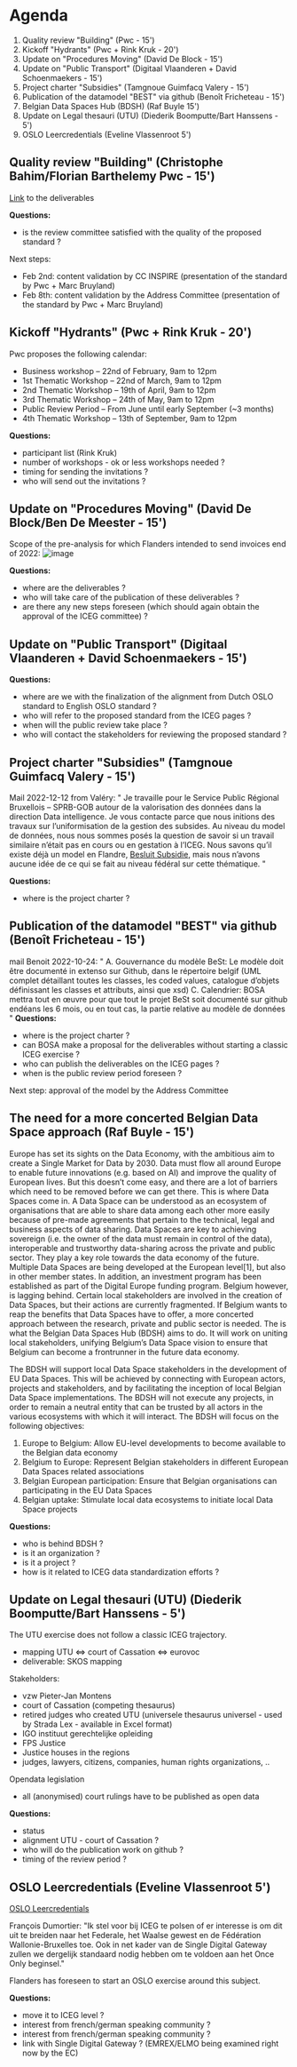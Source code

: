 # Agenda

1. Quality review "Building" (Pwc - 15')
2. Kickoff "Hydrants" (Pwc + Rink Kruk - 20')
3. Update on "Procedures Moving" (David De Block - 15')
4. Update on "Public Transport" (Digitaal Vlaanderen + David Schoenmaekers - 15')
5. Project charter "Subsidies" (Tamgnoue Guimfacq Valery - 15') 
6. Publication of the datamodel "BEST" via github (Benoît Fricheteau - 15')
7. Belgian Data Spaces Hub (BDSH) (Raf Buyle 15')
8. Update on Legal thesauri (UTU) (Diederik Boomputte/Bart Hanssens - 5')
9. OSLO Leercredentials (Eveline Vlassenroot 5')


## Quality review "Building" (Christophe Bahim/Florian Barthelemy Pwc - 15')
[Link](https://belgif.github.io/thematic/models/building/index_en.html#jsonld) to the deliverables

**Questions:**
- is the review committee satisfied with the quality of the proposed standard ?

Next steps:
- Feb 2nd: content validation by CC INSPIRE (presentation of the standard by Pwc + Marc Bruyland)
- Feb 8th: content validation by the Address Committee (presentation of the standard by Pwc + Marc Bruyland)

## Kickoff "Hydrants" (Pwc + Rink Kruk - 20')
Pwc proposes the following calendar:
-	Business workshop – 22nd of February, 9am to 12pm
-	1st Thematic Workshop – 22nd of March, 9am to 12pm
-	2nd Thematic Workshop – 19th of April, 9am to 12pm
-	3rd Thematic Workshop – 24th of May, 9am to 12pm
-	Public Review Period – From June until early September (~3 months)
-	4th Thematic Workshop – 13th of September, 9am to 12pm

**Questions:**
- participant list (Rink Kruk)
- number of workshops - ok or less workshops needed ?
- timing for sending the invitations ?
- who will send out the invitations ?

## Update on "Procedures Moving" (David De Block/Ben De Meester - 15')
Scope of the pre-analysis for which Flanders intended to send invoices end of 2022:
![image](https://user-images.githubusercontent.com/20465494/212697824-5580ab4f-95a4-454c-871b-33fea2b2ee8b.png)


**Questions:**
- where are the deliverables ?
- who will take care of the publication of these deliverables ?
- are there any new steps foreseen (which should again obtain the approval of the ICEG committee) ?


## Update on "Public Transport" (Digitaal Vlaanderen + David Schoenmaekers - 15')
**Questions:**
- where are we with the finalization of the alignment from Dutch OSLO standard to English OSLO standard ?
- who will refer to the proposed standard from the ICEG pages ?
- when will the public review take place ?
- who will contact the stakeholders for reviewing the proposed standard ? 

## Project charter "Subsidies" (Tamgnoue Guimfacq Valery - 15') 
Mail 2022-12-12 from Valéry:
"
Je travaille pour le Service Public Régional Bruxellois – SPRB-GOB autour de la valorisation des données dans la direction Data intelligence. Je vous contacte parce que nous initions des travaux sur l’uniformisation de la gestion des subsides. 
Au niveau du model de données, nous nous sommes posés la question de savoir si un travail similaire n’était pas en cours ou en gestation à l’ICEG. 
Nous savons qu’il existe déjà un model en Flandre,  [Besluit Subsidie](https://data.vlaanderen.be/doc/applicatieprofiel/besluit-subsidie), mais nous n’avons aucune idée de ce qui se fait au niveau fédéral sur cette thématique.
"

**Questions:**
- where is the project charter ?

## Publication of the datamodel "BEST" via github (Benoît Fricheteau - 15')
mail Benoit 2022-10-24:
"
A. Gouvernance du modèle BeSt: Le modèle doit être documenté in extenso sur Github, dans le répertoire belgif (UML complet détaillant toutes les classes, les coded values, catalogue d’objets définissant les classes et attributs, ainsi que xsd)
C. Calendrier: BOSA mettra tout en œuvre pour que tout le projet BeSt soit documenté sur github endéans les 6 mois, ou en tout cas, la partie relative au modèle de données
"
**Questions:**
- where is the project charter ?
- can BOSA make a proposal for the deliverables without starting a classic ICEG exercise ?
- who can publish the deliverables on the ICEG pages ?
- when is the public review period foreseen ?

Next step: 
approval of the model by the Address Committee

## The need for a more concerted Belgian Data Space approach (Raf Buyle - 15')
Europe has set its sights on the Data Economy, with the ambitious aim to create a Single Market for Data by 2030. Data must flow all around Europe to enable future innovations (e.g. based on AI) and improve the quality of European lives. But this doesn’t come easy, and there are a lot of barriers which need to be removed before we can get there. This is where Data Spaces come in. A Data Space can be understood as an ecosystem of organisations that are able to share data among each other more easily because of pre-made agreements that pertain to the technical, legal and business aspects of data sharing. 
Data Spaces are key to achieving sovereign (i.e. the owner of the data must remain in control of the data), interoperable and trustworthy data-sharing across the private and public sector. They play a key role towards the data economy of the future. Multiple Data Spaces are being developed at the European level[1], but also in other member states. In addition, an investment program has been established as part of the Digital Europe funding program.
Belgium however, is lagging behind. Certain local stakeholders are involved in the creation of Data Spaces, but their actions are currently fragmented. If Belgium wants to reap the benefits that Data Spaces have to offer, a more concerted approach between the research, private and public sector is needed. The is what the Belgian Data Spaces Hub (BDSH) aims to do. It will work on uniting local stakeholders, unifying Belgium’s Data Space vision to ensure that Belgium can become a frontrunner in the future data economy.

The BDSH will support local Data Space stakeholders in the development of EU Data Spaces. This will be achieved by connecting with European actors, projects and stakeholders, and by facilitating the inception of local Belgian Data Space implementations. The BDSH will not execute any projects, in order to remain a neutral entity that can be trusted by all actors in the various ecosystems with which it will interact. The BDSH will focus on the following objectives:
1.	Europe to Belgium: Allow EU-level developments to become available to the Belgian data economy 
2.	Belgium to Europe: Represent Belgian stakeholders in different European Data Spaces related associations
3.	Belgian European participation: Ensure that Belgian organisations can participating in the EU Data Spaces
4.	Belgian uptake: Stimulate local data ecosystems to initiate local Data Space projects

**Questions:**
- who is behind BDSH ? 
- is it an organization ? 
- is it a project ?
- how is it related to ICEG data standardization efforts ?

## Update on Legal thesauri (UTU) (Diederik Boomputte/Bart Hanssens - 5')
The UTU exercise does not follow a classic ICEG trajectory.
- mapping UTU <=> court of Cassation <=> eurovoc
- deliverable: SKOS mapping

Stakeholders:
- vzw  Pieter-Jan Montens
- court of Cassation (competing thesaurus)
- retired judges who created UTU (universele thesaurus universel - used by Strada Lex - available in Excel format)
- IGO instituut gerechtelijke opleiding
- FPS Justice
- Justice houses in the regions
- judges, lawyers, citizens, companies, human rights organizations, ..

Opendata legislation
- all (anonymised) court rulings have to be published as open data

**Questions:**
- status
- alignment UTU - court of Cassation ?
- who will do the publication work on github ?
- timing of the review period ?

## OSLO Leercredentials (Eveline Vlassenroot 5')
[OSLO Leercredentials](https://data.vlaanderen.be/standaarden/standaard-in-ontwikkeling/vocabularium-en-applicatieprofiel-leercredential.html?_cldee=aFUO6jUdFYY08LyWBatrEioC3RWpgO70BawJ8e2G0Upnmue0_oXlyVYYD4fXCMD7&recipientid=contact-cea8ee18972deb11a813000d3ad7ac46-078d477fca004b5aacfcf30be8620acd&esid=1807d2ce-c990-ed11-aad1-0022489fdf62)

François Dumortier: "Ik stel voor bij ICEG te polsen of er interesse is om dit uit te breiden naar het Federale, het Waalse gewest en de Fédération Wallonie-Bruxelles toe. Ook in net kader van de Single Digital Gateway zullen we dergelijk standaard nodig hebben om te voldoen aan het Once Only beginsel."

Flanders has foreseen to start an OSLO exercise around this subject.

**Questions:** 
- move it to ICEG level ? 
- interest from french/german speaking community ?
- interest from french/german speaking community ?
- link with Single Digital Gateway ? (EMREX/ELMO being examined right now by the EC)
